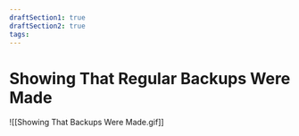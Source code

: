 ```yaml
---
draftSection1: true
draftSection2: true
tags:
---
```

# Showing That Regular Backups Were Made

![[Showing That Backups Were Made.gif]]